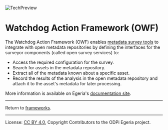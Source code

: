 <!-- SPDX-License-Identifier: CC-BY-4.0 -->
<!-- Copyright Contributors to the ODPi Egeria project. -->

![TechPreview](../../../images/egeria-content-status-tech-preview.png#pagewidth)

# Watchdog Action Framework (OWF)
  
The Watchdog Action Framework (OWF) enables
[metadata survey tools](https://egeria-project.org/features/discovery-and-stewardship/overview)
to integrate with open metadata repositories by defining the interfaces
for the surveyor components (called open survey services) to:

* Access the required configuration for the survey.
* Search for assets in the metadata repository.
* Extract all of the metadata known about a specific asset.
* Record the results of the analysis in the open metadata repository and attach it to the
  asset's metadata for later processing.

More information is available on Egeria's [documentation site](https://egeria-project.org/frameworks/saf/overview/).


----
Return to [frameworks](..).


----
License: [CC BY 4.0](https://creativecommons.org/licenses/by/4.0/),
Copyright Contributors to the ODPi Egeria project.